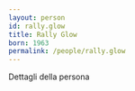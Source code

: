 ```yaml
---
layout: person
id: rally.glow
title: Rally Glow
born: 1963
permalink: /people/rally.glow
---
```


Dettagli della persona 